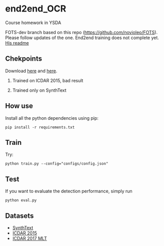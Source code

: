 # end2end_OCR
Course homework in YSDA

FOTS-dev branch based on this repo (https://github.com/novioleo/FOTS). Please follow updates of the one. End2end training does not complete yet. [His readme](https://translate.google.com/translate?depth=1&hl=en&rurl=translate.google.com&sl=zh-CN&sp=nmt4&tl=en&u=https://github.com/novioleo/FOTS)

## Chekpoints

Download [here](https://drive.google.com/drive/folders/1tp0154QhXeByc8bZhJw_Z-bcEWYGyzZg?usp=sharing) and [here](https://yadi.sk/d/Fu2Ct3ilX3zDVg).

1) Trained on ICDAR 2015, bad result 

2) Trained only on SynthText


## How use

Install all the python dependencies using pip:
```
pip install -r requirements.txt
```

## Train

Try:
```
python train.py --config="configs/config.json"
```

## Test

If you want to evaluate the detection performance, simply run
```
python eval.py 
```


## Datasets 
- [SynthText](http://www.robots.ox.ac.uk/~vgg/data/scenetext/)
- [ICDAR 2015](http://rrc.cvc.uab.es/?ch=4&com=downloads)
- [ICDAR 2017 MLT](http://rrc.cvc.uab.es/?ch=8&com=downloads)
